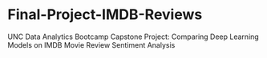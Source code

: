 # Final-Project-IMDB-Reviews
UNC Data Analytics Bootcamp Capstone Project: Comparing Deep Learning Models on IMDB Movie Review Sentiment Analysis
